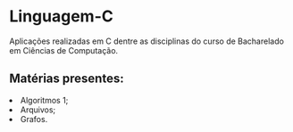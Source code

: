 # Linguagem-C
Aplicações realizadas em C dentre as disciplinas do curso de Bacharelado em Ciências de Computação.

<h2>Matérias presentes:</h2>
<p>
  <li>Algoritmos 1;</li>
  <li>Arquivos;</li>
  <li>Grafos.</li>
</p>  
